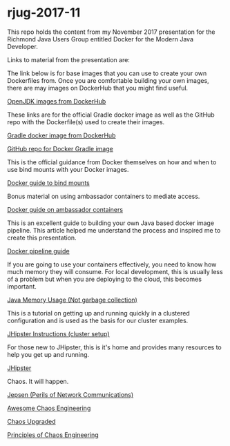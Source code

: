 # rjug-2017-11
This repo holds the content from my November 2017 presentation for the Richmond Java Users Group entitled Docker for the Modern Java Developer.

Links to material from the presentation are:

The link below is for base images that you can use to create your own Dockerfiles from. Once you are comfortable building your own images, there are may images on DockerHub that you might find useful.

[OpenJDK images from DockerHub](https://hub.docker.com/_/openjdk/)

These links are for the official Gradle docker image as well as the GitHub repo with the Dockerfile(s) used to create their images. 

[Gradle docker image from DockerHub](https://hub.docker.com/r/_/gradle/)

[GitHub repo for Docker Gradle image](https://github.com/keeganwitt/docker-gradle/tree/bb744a56314f1621f3f4bd596d058f93fd3c1a9b)

This is the official guidance from Docker themselves on how and when to use bind mounts with your Docker images.

[Docker guide to bind mounts](https://docs.docker.com/engine/admin/volumes/bind-mounts/)

Bonus material on using ambassador containers to mediate access.

[Docker guide on ambassador containers](https://docs.docker.com/engine/admin/ambassador_pattern_linking/)

This is an excellent guide to building your own Java based docker image pipeline. This article helped me understand the process and inspired me to create this presentation.

[Docker pipeline guide](https://codefresh.io/blog/java_docker_pipeline/)

If you are going to use your containers effectively, you need to know how much memory they will consume. For local development, this is usually less of a problem but when you are deploying to the cloud, this becomes important.

[Java Memory Usage (Not garbage collection)](http://trustmeiamadeveloper.com/2016/03/18/where-is-my-memory-java/)

This is a tutorial on getting up and running quickly in a clustered configuration and is used as the basis for our cluster examples.

[JHipster Instructions (cluster setup)](https://github.com/dsharpe/rvameetup)

For those new to JHipster, this is it's home and provides many resources to help you get up and running.

[JHipster](http://www.jhipster.tech/)

Chaos. It will happen.

[Jepsen (Perils of Network Communications)](https://aphyr.com/posts/281-jepsen-on-the-perils-of-network-partitions)

[Awesome Chaos Engineering](https://github.com/dastergon/awesome-chaos-engineering)

[Chaos Upgraded](https://medium.com/netflix-techblog/chaos-engineering-upgraded-878d341f15fa)

[Principles of Chaos Engineering](http://principlesofchaos.org/)
